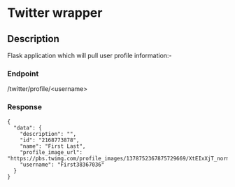 # Twitter wrapper  

## Description  

Flask application which will pull user profile information:-  

### Endpoint  
/twitter/profile/\<username\>

### Response  
```
{
  "data": {
    "description": "", 
    "id": "2168773878", 
    "name": "First Last", 
    "profile_image_url": "https://pbs.twimg.com/profile_images/1378752367875729669/XtEIxXjT_normal.jpg", 
    "username": "First38367036"
  }
}
```
